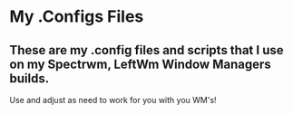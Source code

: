 # My .Configs Files
These are my .config files and scripts that I use on my
Spectrwm, LeftWm Window Managers builds.
---
Use and adjust as need to work for you with you WM's!
